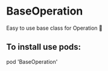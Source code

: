 # BaseOperation
Easy to use base class for Operation 🧮

## To install use pods:
pod 'BaseOperation'
